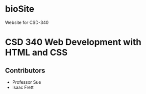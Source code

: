 # bioSite
Website for CSD-340

# CSD 340 Web Development with HTML and CSS #
## Contributors ##
* Professor Sue
* Isaac Frett